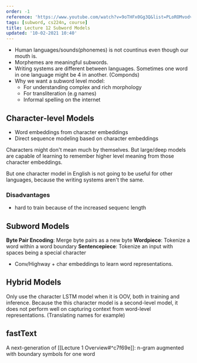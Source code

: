 ```yaml
---
order: -1
reference: 'https://www.youtube.com/watch?v=9oTHFx0Gg3Q&list=PLoROMvodv4rOhcuXMZkNm7j3fVwBBY42z&index=12'
tags: [subword, cs224n, course]
title: Lecture 12 Subword Models
updated: '10-02-2021 10:40'
---
```


- Human languages/sounds(phonemes) is not countinus even though our mouth is.
- Morphemes are meaningful subwords.
- Writing systems are different between languages. Sometimes one word in one language might be 4 in another. (Componds)
- Why we want a subword level model:
	- For understanding complex and rich morphology
	- For transliteration (e.g names)
	- Informal spelling on the internet

## Character-level Models

- Word embeddings from character embeddings
- Direct sequence modeling based on character embeddings

Characters might don't mean much by themselves. But large/deep models are capable of learning to remember higher level meaning from those character embeddings.

But one character model in English is not going to be useful for other languages, because the writing systems aren't the same.

### Disadvantages

- hard to train because of the increased sequenc length

## Subword Models

**Byte Pair Encoding**: Merge byte pairs as a new byte
**Wordpiece**: Tokenize a word within a word boundary
**Sentencepiece**: Tokenize an input with spaces being a special character

- Conv/Highway + char embeddings to learn word representations.

## Hybrid Models

Only use the character LSTM model when it is OOV, both in training and inference.
Because the this character model is a second-level model, it does not perform well on capturing context from word-level representations. (Translating names for example)

## fastText

A next-generation of [[Lecture 1 Overview#^c7f69e]]: n-gram augmented with boundary symbols for one word